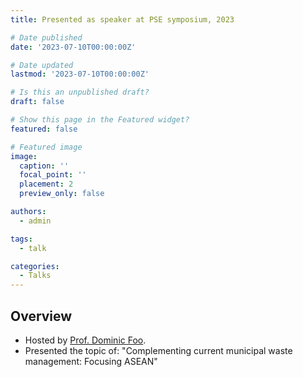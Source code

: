 ```yaml
---
title: Presented as speaker at PSE symposium, 2023

# Date published
date: '2023-07-10T00:00:00Z'

# Date updated
lastmod: '2023-07-10T00:00:00Z'

# Is this an unpublished draft?
draft: false

# Show this page in the Featured widget?
featured: false

# Featured image
image:
  caption: ''
  focal_point: ''
  placement: 2
  preview_only: false

authors:
  - admin

tags:
  - talk

categories:
  - Talks
---
```



## Overview

- Hosted by [Prof. Dominic Foo](https://scholar.google.com/citations?user=aXJh8GEAAAAJ&hl=en).
- Presented the topic of: "Complementing current municipal waste management: Focusing ASEAN"